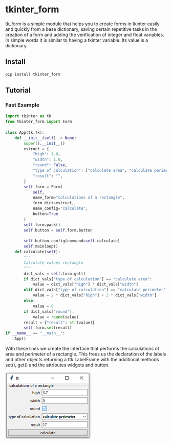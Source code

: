 # tkinter_form

tk_form is a simple module that helps you to create forms in tkinter easily and quickly from a base dictionary, saving certain repetitive tasks in the creation of a form and adding the verification of integer and float variables. In simple words it is similar to having a tkinter variable. Its value is a dictionary.

## Install

```bash
pip install tkinter_form
```

## Tutorial

### Fast Example

```python
import tkinter as tk
from tkinter_form import Form

class App(tk.Tk):
    def __init__(self) -> None:
        super().__init__()
        estruct = {
            "high": 1.0,
            "width": 1.0,
            "round": False,
            "type of calculation": ["calculate area", "calculate perimeter"],
            "result": "",
        }
        self.form = Form(
            self,
            name_form="calculations of a rectangle",
            form_dict=estruct,
            name_config="calculate",
            button=True
        )
        self.form.pack()
        self.button = self.form.button

        self.button.config(command=self.calculate)
        self.mainloop()
    def calculate(self):
        """
        Calculate values rectangle
        """
        dict_vals = self.form.get()
        if dict_vals["type of calculation"] == "calculate area":
            value = dict_vals["high"] * dict_vals["width"]
        elif dict_vals["type of calculation"] == "calculate perimeter":
            value = 2 * dict_vals["high"] + 2 * dict_vals["width"]
        else:
            value = 0
        if dict_vals["round"]:
            value = round(value)
        result = {"result": str(value)}
        self.form.set(result)
if __name__ == "__main__":
    App()
```

With these lines we create the interface that performs the calculations of area and perimeter of a rectangle. This frees us the declaration of the labels and other objects returning a ttk.LabelFrame with the additional methods set(), get() and the attributes widgets and button.



![example](src/example.png)
